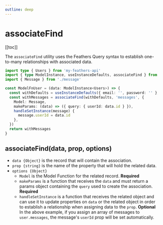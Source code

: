 ```yaml
---
outline: deep
---
```


<script setup>
import Badge from '../components/Badge.vue'
import BlockQuote from '../components/BlockQuote.vue'
</script>

# associateFind

[[toc]]

The `associateFind` utility uses the Feathers Query syntax to establish one-to-many relationships with associated data.

```ts
import type { Users } from 'my-feathers-api'
import { type ModelInstance, useInstanceDefaults, associateFind } from 'feathers-pinia'
import { Message } from './message'

const ModelFnUser = (data: ModelInstance<Users>) => {
  const withDefaults = useInstanceDefaults({ email: '', password: '' }, data)
  const withMessages = associateFind(withDefaults, 'messages', {
    Model: Message,
    makeParams: (data) => ({ query: { userId: data.id } }),
    handleSetInstance(message) {
      message.userId = data.id
    },
  })
  return withMessages
}
```

## associateFind(data, prop, options)

- `data {Object}` is the record that will contain the association.
- `prop {string}` is the name of the property that will hold the related data.
- `options {Object}`
  - `Model` is the Model Function for the related record. **Required**
  - `makeParams` is a function that receives the `data` and must return a params object containing the `query` used to
  create the association. **Required**
  - `handleSetInstance` is a function that receives the related object and can use it to update properties on `data` or
  the related object in order to establish a relationship when assigning data to the `prop`. **Optional** In the above
  example, if you assign an array of messages to `user.messages`, the message's `userId` prop will be set automatically.
